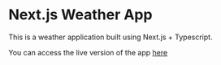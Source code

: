 # Next.js Weather App

This is a weather application built using Next.js + Typescript.

You can access the live version of the app [here]([https://nextjs-weather-app-4s5k.vercel.app/](https://nextjs-weather-app-4s5k-56j6jqylb-saagarrajs-projects.vercel.app)https://nextjs-weather-app-4s5k-56j6jqylb-saagarrajs-projects.vercel.app)



